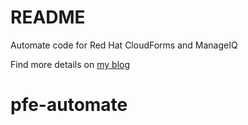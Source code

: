 # README

Automate code for Red Hat CloudForms and ManageIQ

Find more details on [my blog](http://www.jung-christian.de)

# pfe-automate
